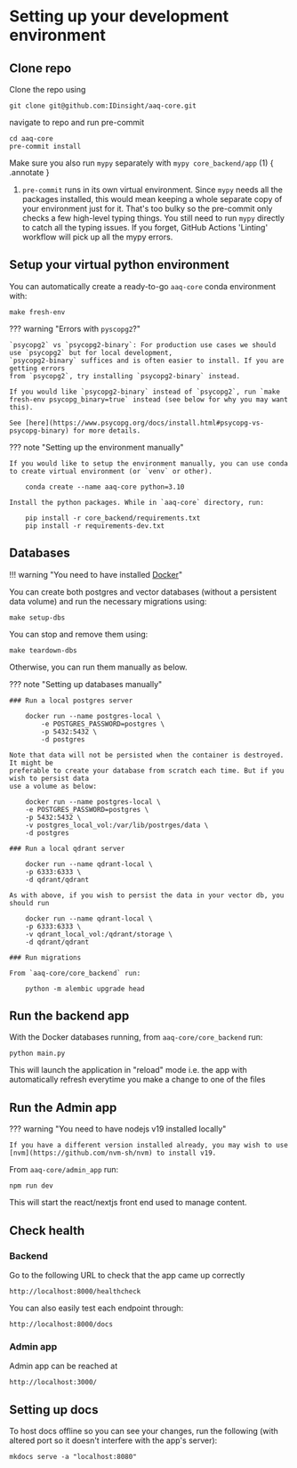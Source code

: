 # Setting up your development environment

## Clone repo

Clone the repo using

    git clone git@github.com:IDinsight/aaq-core.git

navigate to repo and run pre-commit

    cd aaq-core
    pre-commit install

Make sure you also run `mypy` separately with `mypy core_backend/app` (1)
{ .annotate }

1. `pre-commit` runs in its own virtual environment. Since `mypy` needs all the
   packages installed, this would mean keeping a whole separate copy of your
   environment just for it. That's too bulky so the pre-commit only checks
   a few high-level typing things. You still need to run `mypy` directly to catch
   all the typing issues.
   If you forget, GitHub Actions 'Linting' workflow will pick up all the mypy errors.

## Setup your virtual python environment

You can automatically create a ready-to-go `aaq-core` conda environment with:

    make fresh-env

??? warning "Errors with `pyscopg2`?"

    `psycopg2` vs `psycopg2-binary`: For production use cases we should use `psycopg2` but for local development,
    `psycopg2-binary` suffices and is often easier to install. If you are getting errors
    from `psycopg2`, try installing `psycopg2-binary` instead.

    If you would like `psycopg2-binary` instead of `psycopg2`, run `make fresh-env psycopg_binary=true` instead (see below for why you may want this).

    See [here](https://www.psycopg.org/docs/install.html#psycopg-vs-psycopg-binary) for more details.

??? note "Setting up the environment manually"

    If you would like to setup the environment manually, you can use conda to create virtual environment (or `venv` or other).

        conda create --name aaq-core python=3.10

    Install the python packages. While in `aaq-core` directory, run:

        pip install -r core_backend/requirements.txt
        pip install -r requirements-dev.txt

## Databases

!!! warning "You need to have installed [Docker](https://docs.docker.com/get-docker/)"

You can create both postgres and vector databases (without a persistent data volume) and run the necessary migrations using:

    make setup-dbs

You can stop and remove them using:

    make teardown-dbs

Otherwise, you can run them manually as below.

??? note "Setting up databases manually"

    ### Run a local postgres server

        docker run --name postgres-local \
            -e POSTGRES_PASSWORD=postgres \
            -p 5432:5432 \
            -d postgres

    Note that data will not be persisted when the container is destroyed. It might be
    preferable to create your database from scratch each time. But if you wish to persist data
    use a volume as below:

        docker run --name postgres-local \
        -e POSTGRES_PASSWORD=postgres \
        -p 5432:5432 \
        -v postgres_local_vol:/var/lib/postrges/data \
        -d postgres

    ### Run a local qdrant server

        docker run --name qdrant-local \
        -p 6333:6333 \
        -d qdrant/qdrant

    As with above, if you wish to persist the data in your vector db, you should run

        docker run --name qdrant-local \
        -p 6333:6333 \
        -v qdrant_local_vol:/qdrant/storage \
        -d qdrant/qdrant

    ### Run migrations

    From `aaq-core/core_backend` run:

        python -m alembic upgrade head

## Run the backend app

With the Docker databases running, from `aaq-core/core_backend` run:

    python main.py

This will launch the application in "reload" mode i.e. the app with automatically
refresh everytime you make a change to one of the files

## Run the Admin app

??? warning "You need to have nodejs v19 installed locally"

    If you have a different version installed already, you may wish to use
    [nvm](https://github.com/nvm-sh/nvm) to install v19.

From `aaq-core/admin_app` run:

    npm run dev

This will start the react/nextjs front end used to manage content.

## Check health

### Backend

Go to the following URL to check that the app came up correctly

    http://localhost:8000/healthcheck

You can also easily test each endpoint through:

    http://localhost:8000/docs

### Admin app

Admin app can be reached at

    http://localhost:3000/

## Setting up docs

To host docs offline so you can see your changes, run the following (with altered port so it doesn't interfere with the app's server):

    mkdocs serve -a "localhost:8080"
